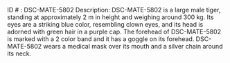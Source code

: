 ID # : DSC-MATE-5802
Description: DSC-MATE-5802 is a large male tiger, standing at approximately 2 m in height and weighing around 300 kg. Its eyes are a striking blue color, resembling clown eyes, and its head is adorned with green hair in a purple cap. The forehead of DSC-MATE-5802 is marked with a 2 color band and it has a goggle on its forehead. DSC-MATE-5802 wears a medical mask over its mouth and a silver chain around its neck.